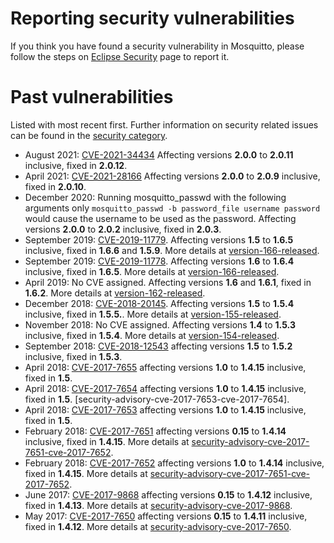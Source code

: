 <!--
.. title: Security
.. slug: security
.. date: 2021-04-03 11:55:50 UTC+1
.. tags:
.. category:
.. link:
.. description:
.. type: text
-->

# Reporting security vulnerabilities

If you think you have found a security vulnerability in Mosquitto, please
follow the steps on [Eclipse Security] page to report it.

# Past vulnerabilities

Listed with most recent first. Further information on security related issues
can be found in the [security category].

* August 2021: [CVE-2021-34434] Affecting versions **2.0.0** to **2.0.11**
  inclusive, fixed in **2.0.12**.
* April 2021: [CVE-2021-28166] Affecting versions **2.0.0** to **2.0.9**
  inclusive, fixed in **2.0.10**.
* December 2020: Running mosquitto_passwd with the following arguments only
  `mosquitto_passwd -b password_file username password` would cause the
  username to be used as the password. Affecting versions **2.0.0** to
  **2.0.2** inclusive, fixed in **2.0.3**.
* September 2019: [CVE-2019-11779]. Affecting versions **1.5** to **1.6.5**
  inclusive, fixed in **1.6.6** and **1.5.9**. More details at [version-166-released].
* September 2019: [CVE-2019-11778]. Affecting versions **1.6** to **1.6.4**
  inclusive, fixed in **1.6.5**. More details at [version-166-released].
* April 2019: No CVE assigned. Affecting versions **1.6** and **1.6.1**,
  fixed in **1.6.2**. More details at [version-162-released].
* December 2018: [CVE-2018-20145]. Affecting versions **1.5** to **1.5.4**
  inclusive, fixed in **1.5.5.**. More details at [version-155-released].
* November 2018: No CVE assigned. Affecting versions **1.4** to **1.5.3**
  inclusive, fixed in **1.5.4**. More details at [version-154-released].
* September 2018: [CVE-2018-12543] affecting versions **1.5** to **1.5.2**
  inclusive, fixed in **1.5.3**.
* April 2018: [CVE-2017-7655] affecting versions **1.0** to **1.4.15**
  inclusive, fixed in **1.5**.
* April 2018: [CVE-2017-7654] affecting versions **1.0** to **1.4.15**
  inclusive, fixed in **1.5**.
  [security-advisory-cve-2017-7653-cve-2017-7654].
* April 2018: [CVE-2017-7653] affecting versions **1.0** to **1.4.15**
  inclusive, fixed in **1.5**.
* February 2018: [CVE-2017-7651] affecting versions **0.15** to **1.4.14**
  inclusive, fixed in **1.4.15**. More details at
  [security-advisory-cve-2017-7651-cve-2017-7652].
* February 2018: [CVE-2017-7652] affecting versions **1.0** to **1.4.14**
  inclusive, fixed in **1.4.15**. More details at
  [security-advisory-cve-2017-7651-cve-2017-7652].
* June 2017: [CVE-2017-9868] affecting versions **0.15** to **1.4.12**
  inclusive, fixed in **1.4.13**. More details at
  [security-advisory-cve-2017-9868].
* May 2017: [CVE-2017-7650] affecting versions **0.15** to **1.4.11**
  inclusive, fixed in **1.4.12**. More details at
  [security-advisory-cve-2017-7650].

[version-166-released]: /2019/09/version-1-6-6-released/
[version-162-released]: /2019/04/version-1-6-2-released/
[version-155-released]: /2018/11/version-155-released/
[version-154-released]: /2018/11/version-154-released/
[security-advisory-cve-2018-12543]: /2018/09/security-advisory-cve-2018-12543/
[security-advisory-cve-2017-7651-cve-2017-7652]: /2018/02/security-advisory-cve-2017-7651-cve-2017-7652/
[security-advisory-cve-2017-7650]: /2017/05/security-advisory-cve-2017-7650/
[security-advisory-cve-2017-9868]: /2017/06/security-advisory-cve-2017-9868/

[Eclipse Security]: https://www.eclipse.org/security/
[security category]: /blog/categories/security/

[CVE-2021-34434]: https://cve.mitre.org/cgi-bin/cvename.cgi?name=CVE-2021-34434
[CVE-2021-28166]: https://cve.mitre.org/cgi-bin/cvename.cgi?name=CVE-2021-28166
[CVE-2019-11779]: https://nvd.nist.gov/vuln/detail/CVE-2019-11779
[CVE-2019-11778]: https://nvd.nist.gov/vuln/detail/CVE-2019-11778
[CVE-2018-20145]: https://nvd.nist.gov/vuln/detail/CVE-2018-20145
[CVE-2018-12543]: https://cve.mitre.org/cgi-bin/cvename.cgi?name=CVE-2018-12543
[CVE-2017-9868]: https://cve.mitre.org/cgi-bin/cvename.cgi?name=CVE-2017-9868
[CVE-2017-7655]: https://cve.mitre.org/cgi-bin/cvename.cgi?name=CVE-2017-7652
[CVE-2017-7654]: https://cve.mitre.org/cgi-bin/cvename.cgi?name=CVE-2017-7652
[CVE-2017-7653]: https://cve.mitre.org/cgi-bin/cvename.cgi?name=CVE-2017-7652
[CVE-2017-7652]: https://cve.mitre.org/cgi-bin/cvename.cgi?name=CVE-2017-7652
[CVE-2017-7651]: https://cve.mitre.org/cgi-bin/cvename.cgi?name=CVE-2017-7651
[CVE-2017-7650]: https://cve.mitre.org/cgi-bin/cvename.cgi?name=CVE-2017-7650
